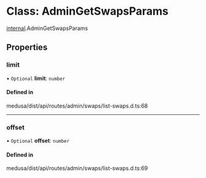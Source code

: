 # Class: AdminGetSwapsParams

[internal](../modules/internal-29.md).AdminGetSwapsParams

## Properties

### limit

• `Optional` **limit**: `number`

#### Defined in

medusa/dist/api/routes/admin/swaps/list-swaps.d.ts:68

___

### offset

• `Optional` **offset**: `number`

#### Defined in

medusa/dist/api/routes/admin/swaps/list-swaps.d.ts:69
